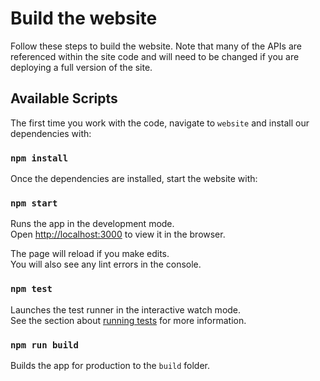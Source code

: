 # Build the website
Follow these steps to build the website. Note that many of the APIs are referenced within the site code and will need to be changed if you are deploying a full version of the site. 

## Available Scripts

The first time you work with the code, navigate to `website` and install our dependencies with:

### `npm install`


Once the dependencies are installed, start the website with:

### `npm start`

Runs the app in the development mode.<br>
Open [http://localhost:3000](http://localhost:3000) to view it in the browser.

The page will reload if you make edits.<br>
You will also see any lint errors in the console.

### `npm test`

Launches the test runner in the interactive watch mode.<br>
See the section about [running tests](https://facebook.github.io/create-react-app/docs/running-tests) for more information.

### `npm run build`

Builds the app for production to the `build` folder.<br>

